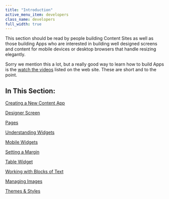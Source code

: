 ```yaml
---
title: "Introduction"
active_menu_item: developers
class_name: developers
full_width: true
---
```



This section should be read by people building Content Sites as well as those building Apps who are interested in building well designed screens and content for mobile devices or desktop browsers that handle resizing elegantly.

Sorry we mention this a lot, but a really good way to learn how to build Apps is the [watch the videos](http://www.applicationcraft.com/mobile-application/developer-center/training-videos) listed on the web site. These are short and to the point.

## In This Section:

[Creating a New Content App](creating-a-new-content-app)

[Designer Screen](designer-screen)

[Pages](pagesintro)

[Understanding Widgets](understanding-widgets)

[Mobile Widgets](mobile-widgets)

[Setting a Margin](setting-a-margin)

[Table Widget](table-widget)

[Working with Blocks of Text](working-with-blocks-of-text)

[Managing Images](managing-images)

[Themes & Styles](themes-styles/index)
